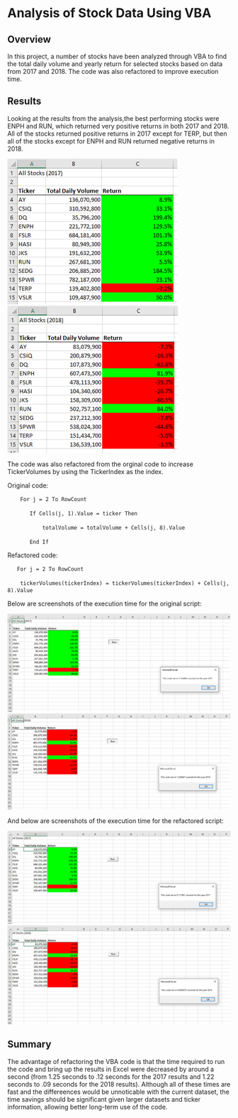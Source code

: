 # Analysis of Stock Data Using VBA

## Overview

In this project, a number of stocks have been analyzed through VBA to find the total daily volume and yearly return for selected stocks based on data from 2017 and 2018. The code was also refactored to improve execution time.

## Results

Looking at the results from the analysis,the best performing stocks were ENPH and RUN, which returned very positive returns in both 2017 and 2018. All of the stocks returned positive returns in 2017 except for TERP, but then all of the stocks except for ENPH and RUN returned negative returns in 2018.

![VBA_Challenge_2017.png](VBA_Challenge_2017.png)
![VBA_Challenge_2018.png](VBA_Challenge_2018.png)

The code was also refactored from the orginal code to increase TickerVolumes by using the TickerIndex as the index.

Original code:

		For j = 2 To RowCount

           If Cells(j, 1).Value = ticker Then

               totalVolume = totalVolume + Cells(j, 8).Value

           End If

Refactored code:

       For j = 2 To RowCount
        
        tickerVolumes(tickerIndex) = tickerVolumes(tickerIndex) + Cells(j, 8).Value


Below are screenshots of the execution time for the original script:

![VBA_Challenge_2017.png](VBA_Challenge_2017a.png)
![VBA_Challenge_2018.png](VBA_Challenge_2018a.png)


And below are screenshots of the execution time for the refactored script:

![VBA_Challenge_2017.png](VBA_Challenge_2017_r.png)
![VBA_Challenge_2018.png](VBA_Challenge_2018_r.png)


## Summary

The advantage of refactoring the VBA code is that the time required to run the code and bring up the results in Excel were decreased by around a second (from 1.25 seconds to .12 seconds for the 2017 results and 1.22 seconds to .09 seconds for the 2018 results). Although all of these times are fast and the differeences would be unnoticable with the current dataset, the time savings should be significant given larger datasets and ticker information, allowing better long-term use of the code.
